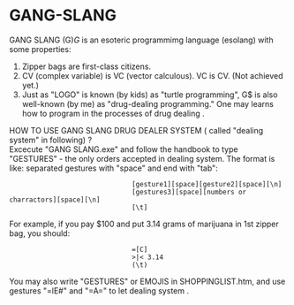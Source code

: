 # GANG-SLANG
GANG SLANG (G$)
G$ is an esoteric programmimg language (esolang) with some properties:
1. Zipper bags are first-class citizens.
2. CV (complex variable) is VC (vector calculous). VC is CV. (Not achieved yet.)
3. Just as "LOGO" is known (by kids) as "turtle programming", G$ is also well-known (by me) as "drug-dealing programming." 
   One may learns how to program in the processes of drug dealing .
   
HOW TO USE GANG SLANG DRUG DEALER SYSTEM ( called "dealing system" in  following) ?                              
Excecute "GANG SLANG.exe" and follow the handbook to type "GESTURES" - the only orders accepted in dealing system. 
The format is like: separated gestures with "space" and end with "tab":

                                   [gesture1][space][gesture2][space][\n]
                                   [gestures3][space][numbers or charractors][space][\n]
                                   [\t]

For example, if you pay $100 and put 3.14 grams of marijuana in 1st zipper bag, you should:

                                   =[C] 
                                   >|< 3.14 
                                   (\t)
				   
You may also write "GESTURES" or EMOJIS in SHOPPINGLIST.htm, and use gestures "=lE#" and "=A=" to let dealing system .

